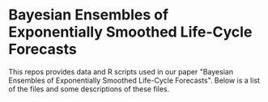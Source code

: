 # Bayesian Ensembles of Exponentially Smoothed Life-Cycle Forecasts

This repos provides data and R scripts used in our paper "Bayesian Ensembles of Exponentially Smoothed Life-Cycle Forecasts". Below is a list of the files and some descriptions of these files.


